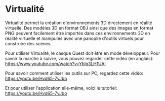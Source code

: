 # Virtualité
Virtualité permet la création d'environnements 3D directement en réalité virtuelle. Des modèles 3D en format OBJ ainsi que des images en format PNG peuvent facilement être importés dans ces environnements 3D en réalité virtuelle et manipulés avec une panoplie d'outils virtuels pour construire des scènes.

Pour utiliser Virtualité, le casque Quest doit être en mode développeur. Pour savoir la marche à suivre, vous pouvez regarder cette vidéo (en anglais): https://www.youtube.com/watch?v=Yblp3LH1UAI

Pour savoir comment utiliser les outils sur PC, regardez cette vidéo: https://youtu.be/Hvd65-7vJbo

Et pour utiliser l'application elle-même, voici le tutoriel: https://youtu.be/Hvd65-7vJbo
